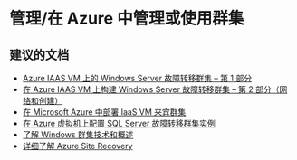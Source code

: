 <properties
    pageTitle="management/manage or use a cluster in Azure"
    description="管理/在 Azure 中管理或使用群集"
    service="microsoft.compute"
    resource="virtualmachines"
    authors="kasparks"
    displayOrder=""
    selfHelpType="generic"
    supportTopicIds="32411818"
    resourceTags=""
    productPesIds="14749"
    cloudEnvironments="public"
/>


# <a name="managementmanage-or-use-a-cluster-in-azure"></a>管理/在 Azure 中管理或使用群集

## <a name="recommended-documents"></a>**建议的文档**
* [Azure IAAS VM 上的 Windows Server 故障转移群集 – 第 1 部分](https://blogs.technet.microsoft.com/askcore/2015/06/24/windows-server-failover-cluster-on-azure-iaas-vm-part-1-storage/)
* [在 Azure IAAS VM 上构建 Windows Server 故障转移群集 – 第 2 部分（网络和创建）](https://blogs.technet.microsoft.com/askcore/2015/06/24/windows-server-failover-cluster-on-azure-iaas-vm-part-1-storage/)
* [在 Microsoft Azure 中部署 IaaS VM 来宾群集](https://blogs.msdn.microsoft.com/clustering/2017/02/14/deploying-an-iaas-vm-guest-clusters-in-microsoft-azure/)
* [在 Azure 虚拟机上配置 SQL Server 故障转移群集实例](https://docs.microsoft.com/azure/virtual-machines/windows/sql/virtual-machines-windows-portal-sql-create-failover-cluster/)
* [了解 Windows 群集技术和概述](http://technet.microsoft.com/library/hh831579.aspx)
* [详细了解 Azure Site Recovery](https://docs.microsoft.com/azure/site-recovery/site-recovery-overview)


